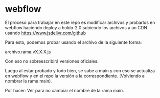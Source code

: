 # webflow


El proceso para trabajar en este repo es modificar archivos y probarlos en webflow haciendo deploy a holdo-2.0 subiendo los archivos a un CDN usando https://www.jsdelivr.com/github


Para esto, podemos probar usando el archivo de la siguiente forma:

archivo.rama.vX.X.X.js

Con eso no sobreescribirá versiones oficiales.

Luego al estar probado y todo bien, se sube a main y con eso se actualiza en webflow y en el repo la versión a la correspondiente. (Volviendo a nombrar la rama main).


Por hacer: Ver para no cambiar el nombre de la rama main.